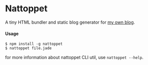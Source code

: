 Nattoppet
=========

A tiny HTML bundler and static blog generator for [my own blog](https://blog.ylxdzsw.com).

#### Usage

```
$ npm install -g nattoppet
$ nattoppet file.jade
```

for more information about nattoppet CLI util, use `nattoppet --help`.
